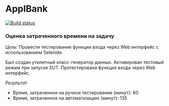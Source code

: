 # AppIBank

[![Build status](https://ci.appveyor.com/api/projects/status/veamx17a4k6j1wrt?svg=true)](https://ci.appveyor.com/project/Zumaletto/hw2-3-appibank)

### Оценка затраченного времени на задачу

*Цель:* Провести тестирование функции входа через Web интерфейс с использованием Selenide.

Был создан утилитный класс-генератор данных. Активирован тестовый режим при запуске SUT. Протестирована функция входа через Web интерфейс.

*Результат*
* Время, затраченное на ручное тестирование (минут): 60
* Время, затраченное на автоматизацию (минут): 135
